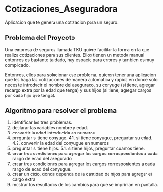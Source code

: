 # Cotizaciones_Aseguradora
Aplicacion que te genera una cotizacion para un seguro.

## Problema del Proyecto

Una empresa de seguros llamada TKU quiere facilitar la forma en la que 
realiza cotizaciones para sus clientes. Ellos tienen un metodo manual 
entonces es bastante tardado, hay espacio para errores y tambien es muy
complicado. 

Entonces, ellos para solucionar ese problema, quieren tener una aplicacion
que les haga las cotizaciones de manera automatica y rapida en donde solo
necesite introducir el nombre del asegurado, su conyuge (si tiene, agregar
recargo extra por la edad que tenga) y sus hijos (si tiene, agregar cargos
por cada hijo que tenga). 

## Algoritmo para resolver el problema

1. identificar los tres problemas.
2. declarar las variables nombre y edad.
3. convertir la edad introducida en numeros.
4. preguntar si tiene conyuge.
4.1. si tiene conyugue, preguntar su edad.
4.2. convertir la edad del conyugue en numeros.
5. preguntar si tiene hijos.
5.1. si tiene hijos, preguntar cuantos tiene.
6. crear tres condiciones para agregar los cargos correspondientes a cada rango de edad del asegurado.
7. crear tres condiciones para agregar los cargos corresponientes a cada rango de edad del conyugue.
8. crear un ciclo, donde dependa de la cantidad de hijos para agregar el cargo extra.
9. mostrar los resultados de los cambios para que se impriman en pantalla.
